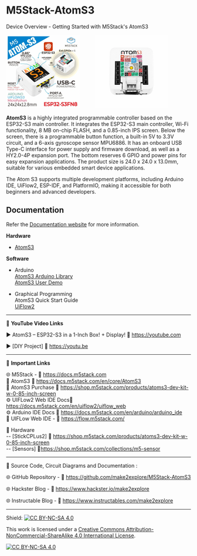 # M5Stack-AtomS3
Device Overview - Getting Started with M5Stack's AtomS3  

<img src="/Images/atom2.png" height="200"> &nbsp; &nbsp; &nbsp; &nbsp; &nbsp; <img src="/Images/atom.png" height="200" > 
  
**AtomS3** is a highly integrated programmable controller based on the ESP32-S3 main controller. It integrates the ESP32-S3 main controller, Wi-Fi functionality, 8 MB on-chip FLASH, and a 0.85-inch IPS screen. Below the screen, there is a programmable button function, a built-in 5V to 3.3V circuit, and a 6-axis gyroscope sensor MPU6886. It has an onboard USB Type-C interface for power supply and firmware download, as well as a HY2.0-4P expansion port. The bottom reserves 6 GPIO and power pins for easy expansion applications. The product size is 24.0 x 24.0 x 13.0mm, suitable for various embedded smart device applications.  
  
The Atom S3 supports multiple development platforms, including Arduino IDE, UiFlow2, ESP-IDF, and PlatformIO, making it accessible for both beginners and advanced developers.
  
  
## Documentation

Refer the [Documentation website](https://docs.m5stack.com/en/core/AtomS3) for more information.  

**Hardware**
- [AtomS3](https://docs.m5stack.com/en/core/AtomS3)  
  
**Software**
- Arduino  
    [AtomS3 Arduino Library](https://github.com/m5stack/M5AtomS3)  
    [AtomS3 User Demo](https://github.com/m5stack/M5AtomS3-UserDemo)  

- Graphical Programming  
    AtomS3 Quick Start Guide  
    [UiFlow2](https://docs.m5stack.com/en/uiflow2/uiflow_web)  
  

------------------------------------------------------------------------------------------------------

📕 **YouTube Video Links**  

▶️  AtomS3 – ESP32-S3 in a 1-Inch Box! + Display! 🔗  https://youtube.com  
  
▶️  [DIY Project]  🔗  https://youtu.be  

-------------------------------------------------------------------------------------------------------
📒 **Important Links**  
 
🌐 M5Stack - 🔗 https://docs.m5stack.com  
📒 AtomS3 🔗 https://docs.m5stack.com/en/core/AtomS3  
📙 AtomS3 Purchase 🔗 https://shop.m5stack.com/products/atoms3-dev-kit-w-0-85-inch-screen  
⚙️ UIFLow2 Web IDE Docs🔗 https://docs.m5stack.com/en/uiflow2/uiflow_web  
⚙️ Arduino IDE Docs 🔗 https://docs.m5stack.com/en/arduino/arduino_ide  
📘 UIFLow Web IDE - 🔗 https://flow.m5stack.com/  

🧰 Hardware  
--   [StickCPLus2]  🔗 https://shop.m5stack.com/products/atoms3-dev-kit-w-0-85-inch-screen  
--   [Sensors]  🔗https://shop.m5stack.com/collections/m5-sensor  

------------------------------------------------------------------------------------------------------

📜 Source Code, Circuit Diagrams and Documentation : 

🌐 GitHub Repository - 🔗 https://github.com/make2explore/M5Stack-AtomS3  
  
🌐 Hackster Blog - 🔗 https://www.hackster.io/make2explore  
  
🌐 Instructable Blog - 🔗 https://www.instructables.com/make2explore  
  

------------------------------------------------------------------------------------------  

Shield: [![CC BY-NC-SA 4.0][cc-by-nc-sa-shield]][cc-by-nc-sa]

This work is licensed under a
[Creative Commons Attribution-NonCommercial-ShareAlike 4.0 International License][cc-by-nc-sa].

[![CC BY-NC-SA 4.0][cc-by-nc-sa-image]][cc-by-nc-sa]

[cc-by-nc-sa]: http://creativecommons.org/licenses/by-nc-sa/4.0/
[cc-by-nc-sa-image]: https://licensebuttons.net/l/by-nc-sa/4.0/88x31.png
[cc-by-nc-sa-shield]: https://img.shields.io/badge/License-CC%20BY--NC--SA%204.0-lightgrey.svg